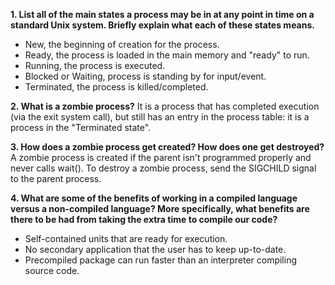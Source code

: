**1. List all of the main states a process may be in at any point in time on a standard Unix system. Briefly explain what each of these states means.**
- New, the beginning of creation for the process.
- Ready, the process is loaded in the main memory and "ready" to run.
- Running, the process is executed.
- Blocked or Waiting, process is standing by for input/event.
- Terminated, the process is killed/completed.


**2. What is a zombie process?**
It is a process that has completed execution (via the exit system call), but still has an entry in the process table: it is a process in the "Terminated state".


**3. How does a zombie process get created? How does one get destroyed?**
A zombie process is created if the parent isn't programmed properly and never calls wait().
To destroy a zombie process, send the SIGCHILD signal to the parent process.


**4. What are some of the benefits of working in a compiled language versus a non-compiled language? More specifically, what benefits are there to be had from taking the extra time to compile our code?**
- Self-contained units that are ready for execution.
- No secondary application that the user has to keep up-to-date.
- Precompiled package can run faster than an interpreter compiling source code.
